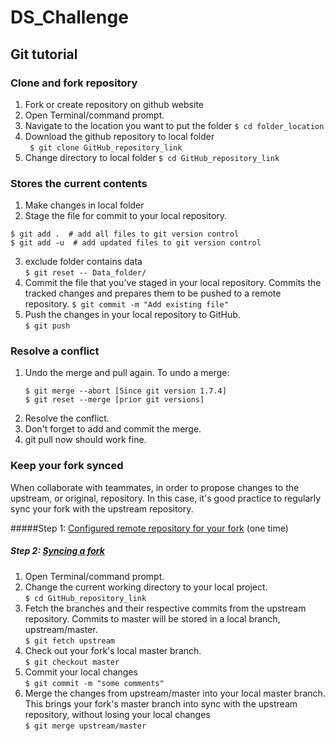 # DS_Challenge


## Git tutorial

### Clone and fork repository  
1. Fork or create repository on github website
2. Open Terminal/command prompt.  
3. Navigate to the location you want to put the folder
``` $ cd folder_location ```  
4. Download the github repository to local folder  
``` $ git clone GitHub_repository_link```  
5. Change directory to local folder
``` $ cd GitHub_repository_link ```
   
### Stores the current contents  
1. Make changes in local folder
2. Stage the file for commit to your local repository.
``` 
$ git add .  # add all files to git version control
$ git add -u  # add updated files to git version control
```  
3. exclude folder contains data  
``` $ git reset -- Data_folder/  ```   
4. Commit the file that you've staged in your local repository. Commits the tracked changes and prepares them to be pushed to a remote repository. 
``` $ git commit -m "Add existing file" ```  
5. Push the changes in your local repository to GitHub.  
``` $ git push ```  


### Resolve a conflict
1. Undo the merge and pull again.
	To undo a merge:  
	``` 
	$ git merge --abort [Since git version 1.7.4]  
	$ git reset --merge [prior git versions]  
	 ```
2. Resolve the conflict.
3. Don't forget to add and commit the merge.
4. git pull now should work fine.


### Keep your fork synced    
When collaborate with teammates, in order to propose changes to the upstream, or original, repository. In this case, it's good practice to regularly sync your fork with the upstream repository.  

#####Step 1: [Configured remote repository for your fork](https://help.github.com/articles/fork-a-repo/) (one time)  
##### Step 2: [Syncing a fork](https://help.github.com/articles/syncing-a-fork/)  
1. Open Terminal/command prompt.
2. Change the current working directory to your local project.  
``` $ cd GitHub_repository_link ```  
3. Fetch the branches and their respective commits from the upstream repository. Commits to master will be stored in a local branch, upstream/master.  
``` $ git fetch upstream  ```  
4. Check out your fork's local master branch.  
``` $ git checkout master ```  
5. Commit your local changes  
``` $ git commit -m "some comments" ```  
6. Merge the changes from upstream/master into your local master branch. This brings your fork's master branch into sync with the upstream repository, without losing your local changes  
``` $ git merge upstream/master ```

